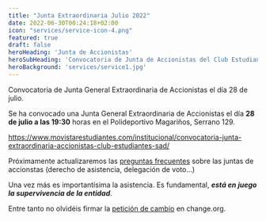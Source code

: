 ```yaml
---
title: "Junta Extraordinaria Julio 2022"
date: 2022-06-30T00:24:18+02:00
icon: "services/service-icon-4.png"
featured: true
draft: false
heroHeading: 'Junta de Accionistas'
heroSubHeading: 'Convocatoria de Junta de Accionistas del Club Estudiantes S.A.D.'
heroBackground: 'services/service1.jpg'
---
```


Convocatoria de Junta General Extraordinaria de Accionistas el día 28 de julio.

Se ha convocado una Junta General Extraordinaria de Accionistas el día **28 de julio a las 19:30** horas en el Polideportivo Magariños, Serrano 129.

https://www.movistarestudiantes.com/institucional/convocatoria-junta-extraordinaria-accionistas-club-estudiantes-sad/

Próximamente actualizaremos las [preguntas frecuentes](https://nuestroestu.es/noticias/faq_junta_de_accionistas/) sobre las juntas de accionstas (derecho de asistencia, delegación de voto...)

Una vez más es importantísima la asistencia. Es fundamental, **_está en juego la supervivencia de la entidad_**.

Entre tanto no olvidéis firmar la [petición de cambio](https://www.change.org/p/que-se-vayan-por-un-cambio-en-baloncesto-estudiantes) en change.org.